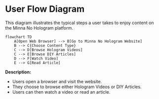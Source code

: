 # User Flow Diagram

This diagram illustrates the typical steps a user takes to enjoy content on the Minna No Hologram platform.

```mermaid
flowchart TD
    A[Open Web Browser] --> B[Go to Minna No Hologram Website]
    B --> C{Choose Content Type}
    C --> D[Browse Hologram Videos]
    C --> E[Browse DIY Articles]
    D --> F[Watch Video]
    E --> G[Read Article]
```

**Description:**
- Users open a browser and visit the website.
- They choose to browse either Hologram Videos or DIY Articles.
- Users can then watch a video or read an article.